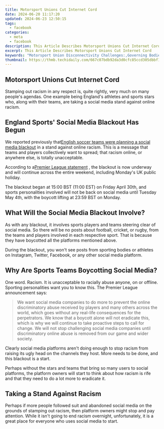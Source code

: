 ```yaml
---
title: Motorsport Unions Cut Internet Cord
date: 2024-06-20 11:17:20
updated: 2024-06-23 12:50:15
tags:
  - facebook
categories:
  - meta
  - facebook
description: This Article Describes Motorsport Unions Cut Internet Cord
excerpt: This Article Describes Motorsport Unions Cut Internet Cord
keywords: "Motorsport Union Disconnectivity Challenges:,Governing Bodies Impact on Motorsport Tech Infrastructure:,Internet Access in Racing Organizations:,Digital Connectivity Trends in Motorsports:,Motorsport Organizations Tech Policy Reform:,Leadership Challenges in Motorsports Technology Management:,Motorsport Infrastructure Adaptation to Internet Needs:"
thumbnail: https://thmb.techidaily.com/667c07bdb92da3d0cfc85ccd305dbbf14b3797ec47ad22d2523d6d2404f16cd1.jpg
---
```


## Motorsport Unions Cut Internet Cord

 Stamping out racism in any respect is, quite rightly, very much on many people's agendas. One example being England's athletes and sports stars who, along with their teams, are taking a social media stand against online racism.

## England Sports' Social Media Blackout Has Begun

 We reported previously that[English soccer teams were planning a social media blackout](https://www.makeuseof.com/english-soccer-teams-are-boycotting-social-media-over-online-abuse/) in a stand against online racism. This is a message that teams and players collectively want to spread; that racism online, or anywhere else, is totally unacceptable.

 According to a[Premier League statement](https://www.premierleague.com/news/2122300) , the blackout is now underway and will continue across the entire weekend, including Monday's UK public holiday.

 The blackout began at 15:00 BST (11:00 EST) on Friday April 30th, and sports personalities involved will not be back on social media until Tuesday May 4th, with the boycott lifting at 23:59 BST on Monday.

## What Will the Social Media Blackout Involve?

 As with any blackout, it involves sports players and teams steering clear of social media. So there will be no posts about football, cricket, or rugby, from the teams and players involved in each respective sport. That is because they have boycotted all the platforms mentioned above.

 During the blackout, you won't see posts from sporting bodies or athletes on Instagram, Twitter, Facebook, or any other social media platform.

## Why Are Sports Teams Boycotting Social Media?

 One word. Racism. It is unacceptable to racially abuse anyone, on or offline. Sporting personalities want you to know this. The Premier League announcement says:

> We want social media companies to do more to prevent the online discriminatory abuse received by players and many others across the world, which goes without any real-life consequences for the perpetrators. We know that a boycott alone will not eradicate this, which is why we will continue to take proactive steps to call for change. We will not stop challenging social media companies until discriminatory online abuse is removed from our game and wider society.

 Clearly social media platforms aren't doing enough to stop racism from raising its ugly head on the channels they host. More needs to be done, and this blackout is a start.

 Perhaps without the stars and teams that bring so many users to social platforms, the platform owners will start to think about how racism is rife and that they need to do a lot more to eradicate it.

## Taking a Stand Against Racism

 Perhaps if more people followed suit and abandoned social media on the grounds of stamping out racism, then platform owners might stop and pay attention. While it isn't going to end racism overnight, unfortunately, it is a great place for everyone who uses social media to start.


<ins class="adsbygoogle"
     style="display:block"
     data-ad-format="autorelaxed"
     data-ad-client="ca-pub-7571918770474297"
     data-ad-slot="1223367746"></ins>



<ins class="adsbygoogle"
     style="display:block"
     data-ad-client="ca-pub-7571918770474297"
     data-ad-slot="8358498916"
     data-ad-format="auto"
     data-full-width-responsive="true"></ins>
